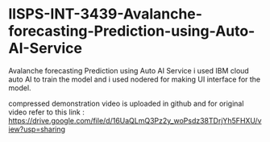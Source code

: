 # llSPS-INT-3439-Avalanche-forecasting-Prediction-using-Auto-AI-Service
Avalanche forecasting Prediction using Auto AI Service
i used IBM cloud auto AI to train the model and i used nodered for making UI interface for the model.

compressed demonstration video is uploaded in github and for original video refer to this link : https://drive.google.com/file/d/16UaQLmQ3Pz2y_woPsdz38TDrjYh5FHXU/view?usp=sharing
